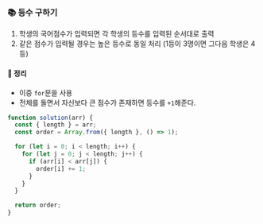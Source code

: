 ### 📚 등수 구하기
1. 학생의 국어점수가 입력되면 각 학생의 등수를 입력된 순서대로 출력
2. 같은 점수가 입력될 경우는 높은 등수로 동일 처리 (1등이 3명이면 그다음 학생은 4등)

#### 🎯 정리
- 이중 `for`문을 사용
- 전체를 돌면서 자신보다 큰 점수가 존재하면 등수를 `+1`해준다.

```javascript
function solution(arr) {
  const { length } = arr;
  const order = Array.from({ length }, () => 1);

  for (let i = 0; i < length; i++) {
    for (let j = 0; j < length; j++) {
      if (arr[i] < arr[j]) {
        order[i] += 1;
      }
    }
  }

  return order;
}
```